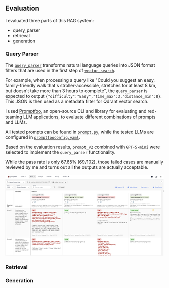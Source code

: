 ## Evaluation

I evaluated three parts of this RAG system:
- query_parser
- retrieval
- generation

### Query Parser

The [`query_parser`](../src/processing/query_parser.py) transforms natural language queries into JSON format filters that are used in the first step of [`vector_search`](../src/rag/vector_search.py).

For example, when processing a query like "Could you suggest an easy, family-friendly walk that's stroller-accessible, stretches for at least 8 km, but doesn't take more than 3 hours to complete", the `query_parser` is expected to output `{"difficulty":"Easy","time_max":3,"distance_min":8}`. This JSON is then used as a metadata filter for Qdrant vector search.

I used [Promptfoo](https://www.promptfoo.dev/), an open-source CLI and library for evaluating and red-teaming LLM applications, to evaluate different combinations of prompts and LLMs.

All tested prompts can be found in [`prompt.py`](prompts.py), while the tested LLMs are configured in [`promptfooconfig.yaml`](promptfooconfig.yaml).

Based on the evaluation results, `prompt_v2` combined with `GPT-5-mini` were selected to implement the `query_parser` functionality.

While the pass rate is only 67.65% (69/102), those failed cases are manually reviewed by me and turns out all the outputs are actually acceptable.

![promptfoo eval result](../images/evaluation_result_query_parser.jpg)


### Retrieval



### Generation


